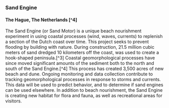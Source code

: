 ### Sand Engine 
#### The Hague, The Netherlands [^4]

The Sand Engine (or Sand Motor) is a unique beach nourishment experiment in using coastal processes (wind, waves, currents) to replenish a section of the Dutch coast over time. This project seeks to prevent flooding by building with nature. During construction, 21.5 million cubic meters of sand dredged 10 kilometers off the coast, was used to create a hook-shaped peninsula.[^3] Coastal geomorphological processes have since moved significant amounts of the sediment both to the north and south of the Sand Engine.[^4] This process has created 3,500 acres of new beach and dune. Ongoing monitoring and data collection contribute to tracking geomorphological processes in response to storms and currents. This data will be used to predict behavior, and to determine if sand engines can be used elsewhere. In addition to beach nourishment, the Sand Engine is creating new habitat for flora and fauna, as well as recreational areas for visitors. 

